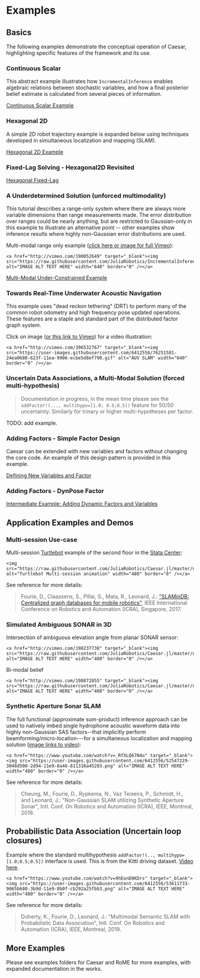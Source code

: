 # Examples

## Basics
The following examples demonstrate the conceptual operation of Caesar, highlighting specific features of the framework and its use.

### Continuous Scalar

This abstract example illustrates how `IncrementalInference` enables algebraic relations between stochastic variables, and how a final posterior belief estimate is calculated from several pieces of information.

[Continuous Scalar Example](basic_continuousscalar.md)

### Hexagonal 2D
A simple 2D robot trajectory example is expanded below using techniques developed in simultaneous localization and mapping (SLAM).

[Hexagonal 2D Example](basic_hexagonal2d.md)

### Fixed-Lag Solving - Hexagonal2D Revisited

[Hexagonal Fixed-Lag](interm_fixedlag_hexagonal.md)

### A Underdetermined Solution (unforced multimodality)
This tutorial describes a range-only system where there are always more variable dimensions than range measurements made.
The error distribution over ranges could be nearly anything, but are restricted to Gaussian-only in this example to illustrate an alternative point -- other examples show inference results where highly non-Gaussian error distributions are used.

Multi-modal range only example ([click here or image for full Vimeo](http://vimeo.com/190052649)):   
```@raw html
<a href="http://vimeo.com/190052649" target="_blank"><img src="https://raw.githubusercontent.com/JuliaRobotics/IncrementalInference.jl/master/doc/images/mmisamvid01.gif" alt="IMAGE ALT TEXT HERE" width="640" border="0" /></a>
```

[Multi-Modal Under-Constrained Example](basic_slamedonut.md)

### Towards Real-Time Underwater Acoustic Navigation

This example uses "dead reckon tethering" (DRT) to perform many of the common robot odometry and high frequency pose updated operations.  These features are a staple and standard part of the distributed factor graph system.

Click on image ([or this link to Vimeo](http://vimeo.com/396532767)) for a video illustration:
```@raw html
<a href="http://vimeo.com/396532767" target="_blank"><img src="https://user-images.githubusercontent.com/6412556/76251581-24ea0680-623f-11ea-9906-ecbe5d8ef790.gif" alt="AUV SLAM" width="640" border="0" /></a>
```

### Uncertain Data Associations, a Multi-Modal Solution (forced multi-hypothesis)

> Documentation in progress, in the mean time please see the `addFactor!(..., multihypo=[1.0; 0.5;0.5])` feature for 50/50 uncertainty. Similarly for trinary or higher multi-hypotheses per factor.

TODO: add example.

### Adding Factors - Simple Factor Design

Caesar can be extended with new variables and factors without changing the core code. An example of this design pattern is provided in this example.

[Defining New Variables and Factor](basic_definingfactors.md)


### Adding Factors - DynPose Factor

[Intermediate Example: Adding Dynamic Factors and Variables](interm_dynpose.md)

## Application Examples and Demos

### Multi-session Use-case

Multi-session [Turtlebot](http://www.turtlebot.com/) example of the second floor in the [Stata Center](https://en.wikipedia.org/wiki/Ray_and_Maria_Stata_Center):   
```@raw html
<img src="https://raw.githubusercontent.com/JuliaRobotics/Caesar.jl/master/docs/imgs/turtlemultisession.gif" alt="Turtlebot Multi-session animation" width="480" border="0" /></a>
```

See reference for more details:

> Fourie, D., Claassens, S., Pillai, S., Mata, R., Leonard, J.: ["SLAMinDB: Centralized graph databases for mobile robotics"](http://people.csail.mit.edu/spillai/projects/cloud-graphs/2017-icra-cloudgraphs.pdf), IEEE International Conference on Robotics and Automation (ICRA), Singapore, 2017.

### Simulated Ambiguous SONAR in 3D

Intersection of ambiguous elevation angle from planar SONAR sensor:   

```@raw html
<a href="http://vimeo.com/198237738" target="_blank"><img src="https://raw.githubusercontent.com/JuliaRobotics/Caesar.jl/master/docs/imgs/rovasfm02.gif" alt="IMAGE ALT TEXT HERE" width="480" border="0" /></a>
```
Bi-modal belief   

```@raw html
<a href="http://vimeo.com/198872855" target="_blank"><img src="https://raw.githubusercontent.com/JuliaRobotics/Caesar.jl/master/docs/imgs/rovyaw90.gif" alt="IMAGE ALT TEXT HERE" width="480" border="0" /></a>
```

### Synthetic Aperture Sonar SLAM

The full functional (approximate sum-product) inference approach can be used to natively imbed single hydrophone acoustic waveform data into highly non-Gaussian SAS factors--that implicitly perform beamforming/micro-location---for a simultaneous localization and mapping solution ([image links to video](https://www.youtube.com/watch?v=_RfXLQ67N4o)):

```@raw html
<a href="https://www.youtube.com/watch?v=_RfXLQ67N4o" target="_blank"><img src="https://user-images.githubusercontent.com/6412556/52547229-3048d500-2d94-11e9-8a46-811316a45283.png" alt="IMAGE ALT TEXT HERE" width="480" border="0" /></a>
```

See reference for more details:

> Cheung, M., Fourie, D., Rypkema, N., Vaz Teixeira, P., Schmidt, H., and Leonard, J.: "Non-Gaussian SLAM utilizing Synthetic Aperture Sonar", Intl. Conf. On Robotics and Automation (ICRA), IEEE, Montreal, 2019.

## Probabilistic Data Association (Uncertain loop closures)

Example where the standard multihypothesis `addFactor!(.., multihypo=[1.0;0.5;0.5])` interface is used.  This is from the Kitti driving dataset.  [Video here](https://www.youtube.com/watch?v=9hEonD8KDrs).

```@raw html
<a href="https://www.youtube.com/watch?v=9hEonD8KDrs" target="_blank"><img src="https://user-images.githubusercontent.com/6412556/53611733-9065b680-3b9d-11e9-8b0f-cb292a25fbb3.png" alt="IMAGE ALT TEXT HERE" width="480" border="0" /></a>
```

See reference for more details:
>  Doherty, K., Fourie, D., Leonard, J.: "Multimodal Semantic SLAM with Probabilistic Data Association", Intl. Conf. On Robotics and Automation (ICRA), IEEE, Montreal, 2019.

## More Examples

Please see examples folders for Caesar and RoME for more examples, with expanded documentation in the works.
